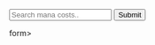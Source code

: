 <html>

<script type="text/javascript">
function search_navigate() {
    var obj = document.getElementById("navbar_search");
    var keyword = obj.value;
    var dst = "https://scryfall.com/random?q=legal:commander+t:creature+mana=" + keyword;
    window.location = dst;
}
</script>

<form action="javascript:search_nagivate()">
    <input type="text" placeholder="Search mana costs.." id="navbar_search" onEnter="search_navigate<>" pattern="[0-9WwUuBbRrGgCcPp]*" />
    <input type="submit" style="display: none" />
    <input type="button" id="navbar_submit" value="Submit" />
</form>form>
</html>
